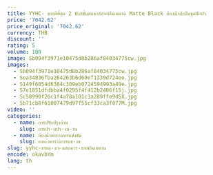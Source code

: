 ```yaml
---
title: YYHC- ขายดีที่สุด 2 ฟังก์ชั่นสแควร์สายฝนเพดาน Matte Black ห้องน้ําปกปิดชุดฝักบัว
price: '7042.62'
price_original: '7042.62'
currency: THB
discount: ''
rating: 5
volume: 100
image: Sb094f3971e10475d8b286af84034775cw.jpg
images:
  - Sb094f3971e10475d8b286af84034775cw.jpg
  - Sea34836fba264263b6d60ef1339d724eo.jpg
  - S149f6854d6384c309eb0724594993a49e.jpg
  - S7e1851dfdbba4f0295f4f412b2406f15j.jpg
  - Sc58990f26c1f4a78a101c1a289ffe9d5X.jpg
  - Sb71cb8f61007479d97f55cf33ca3f077M.jpg
video: ''
categories:
  - name: การปรับปรุงบ้าน
    slug: การปร-บปร-งบ-าน
  - name: ห้องน้ำตารางการแข่งขัน
    slug: องน-ำตารางการแข-งข
slug: yyhc-ขายด-งก-นสแควร-สายฝนเพดาน
encode: okavbYm
lang: th
---
```

  